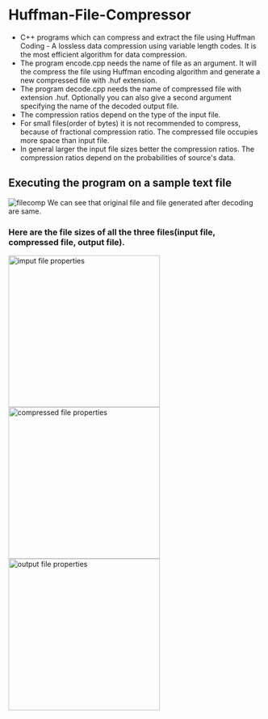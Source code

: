 # Huffman-File-Compressor

- C++ programs which can compress and extract the file using Huffman Coding - A lossless data compression using variable length codes. It is the most efficient algorithm for data compression.
- The program encode.cpp needs the name of file as an argument. It will the compress the file using Huffman encoding algorithm and generate a new compressed file with .huf extension.
- The program decode.cpp needs the name of compressed file with extension .huf. Optionally you can also give a second argument specifying the name of the decoded output file.
- The compression ratios depend on the type of the input file.
- For small files(order of bytes) it is not recommended to compress, because of fractional compression ratio. The compressed file occupies more space than input file.
- In general larger the input file sizes better the compression ratios. The compression ratios depend on the probabilities of source's data.

## Executing the program on a sample text file
![filecomp](https://user-images.githubusercontent.com/108319876/176507206-f0e7dd14-b6c4-46cf-9a76-c271d3977d56.png)
We can see that original file and file generated after decoding are same.
### Here are the file sizes of all the three files(input file, compressed file, output file).
<p float="left">
<img src=https://user-images.githubusercontent.com/108319876/176507233-fd9d84dd-ec06-47ba-a737-00f63cb14f22.png alt="imput file properties" width="300">
<img src=https://user-images.githubusercontent.com/108319876/176507253-6bb67732-3aeb-4236-b93c-fcaa9dc3d412.png alt="compressed file properties" width="300">
<img src=https://user-images.githubusercontent.com/108319876/176507273-df84e4a7-23d2-45f0-b433-cd6daf38998d.png alt="output file properties" width="300">
</p>
